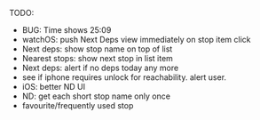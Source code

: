 
TODO:
* BUG: Time shows 25:09
* watchOS: push Next Deps view immediately on stop item click
* Next deps: show stop name on top of list
* Nearest stops: show next stop in list item
* Next deps: alert if no deps today any more
* see if iphone requires unlock for reachability. alert user.
* iOS: better ND UI
* ND: get each short stop name only once
* favourite/frequently used stop
